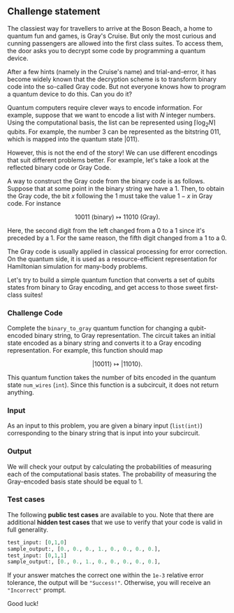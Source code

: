 ## Challenge statement

The classiest way for travellers to arrive at the Boson Beach, a home to quantum fun and games, is Gray's Cruise. But only the most curious and cunning passengers are allowed into the first class suites. To access them, the door asks you to decrypt some code by programming a quantum device. 

After a few hints (namely in the Cruise's name) and trial-and-error, it has become widely known that the decryption scheme is to transform binary code into the so-called Gray code. But not everyone knows how to program a quantum device to do this. Can you do it?

Quantum computers require clever ways to encode information. For example, suppose that we want to encode a list with $N$ integer numbers. Using the computational basis, the list can be represented using $\lceil \log_2N \rceil$ qubits. For example, the number 3 can be represented as the bitstring $011$, which is mapped into the quantum state $\vert 011\rangle$. 

However, this is not the end of the story! We can use different encodings that suit different problems better. For example, let's take a look at the reflected binary code or Gray Code.

A way to construct the Gray code from the binary code is as follows. Suppose that at some point in the binary string we have a $1$. Then, to obtain the Gray code, the bit $x$ following the $1$ must take the value $1-x$ in Gray code. For instance

$$ 
10011 \ \text{(binary)} \mapsto 11010 \ \text{(Gray)}.
$$

Here, the second digit from the left changed from a $0$ to a $1$ since it's preceded by a $1$. For the same reason, the fifth digit changed from a $1$ to a $0.$

The Gray code is usually applied in classical processing for error correction. On the quantum side, it is used as a resource-efficient representation for Hamiltonian simulation for many-body problems. 

Let's try to build a simple quantum function that converts a set of qubits states from binary to Gray encoding, and get access to those sweet first-class suites!


### Challenge Code

Complete the `binary_to_gray` quantum function for changing a qubit-encoded binary string, to Gray representation. The circuit takes an initial state encoded as a binary string and converts it to a Gray encoding representation. For example, this function should map

$$ 
\vert 10011 \rangle  \mapsto \vert 11010 \rangle.
$$

This quantum function takes the number of bits encoded in the quantum state `num_wires` (`int`). Since this function is a subcircuit, it does not return anything.

### Input

As an input to this problem, you are given a binary input (`list(int)`) corresponding to the binary string that is input into your subcircuit.

### Output

We will check your output by calculating the probabilities of measuring each of the computational basis states. The probability of measuring the Gray-encoded basis state should be equal to 1.


### Test cases

The following **public test cases** are available to you. Note that there are additional **hidden test cases** that we use to verify that your code is valid in full generality.

```python
test_input: [0,1,0]
sample_output:, [0., 0., 0., 1., 0., 0., 0., 0.], 
test_input: [0,1,1]
sample_output:, [0., 0., 1., 0., 0., 0., 0., 0.],
```

If your answer matches the correct one within the `1e-3` relative error tolerance, the output will be `"Success!"`. Otherwise, you will receive an `"Incorrect"` prompt.

Good luck!